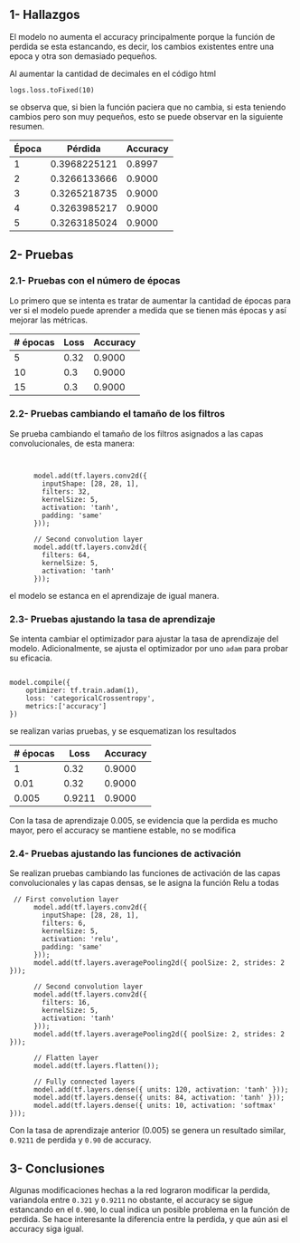 ## 1- Hallazgos

El modelo no aumenta el accuracy principalmente porque la función de perdida se esta estancando, es decir,  los cambios existentes entre una epoca y otra son demasiado pequeños. 

Al aumentar la cantidad de decimales en el código html 
```
logs.loss.toFixed(10)
```

se observa que, si bien la función paciera que no cambia, si esta teniendo cambios pero son muy pequeños, esto se puede observar en la siguiente resumen. 

| Época | Pérdida       | Accuracy |
|-------|---------------|----------|
| 1     | 0.3968225121  | 0.8997   |
| 2     | 0.3266133666  | 0.9000   |
| 3     | 0.3265218735  | 0.9000   |
| 4     | 0.3263985217  | 0.9000   |
| 5     | 0.3263185024  | 0.9000   |



 ## 2- Pruebas

 ### 2.1- Pruebas con el número de épocas

 Lo primero que se intenta es tratar de aumentar la cantidad de épocas para ver si el modelo puede aprender a medida que se tienen más épocas y así mejorar las métricas.


| # épocas | Loss | Accuracy |
|-----------|-----------|-----------|
| 5    | 0.32  | 0.9000   |
| 10   | 0.3  | 0.9000   |
| 15    | 0.3   | 0.9000   |



### 2.2- Pruebas cambiando el tamaño de los filtros

Se prueba cambiando el tamaño de los filtros asignados a las capas convolucionales, de esta manera:

```


      model.add(tf.layers.conv2d({
        inputShape: [28, 28, 1],
        filters: 32,
        kernelSize: 5,
        activation: 'tanh',
        padding: 'same'
      }));

      // Second convolution layer
      model.add(tf.layers.conv2d({
        filters: 64,
        kernelSize: 5,
        activation: 'tanh'
      }));

```

el modelo se estanca en el aprendizaje de igual manera.

### 2.3- Pruebas ajustando la tasa de aprendizaje


Se intenta cambiar el optimizador para ajustar la tasa de aprendizaje del modelo. Adicionalmente, se ajusta el optimizador por uno `adam` para probar su eficacia.

```

model.compile({
    optimizer: tf.train.adam(1),
    loss: 'categoricalCrossentropy',
    metrics:['accuracy']
})

```

se realizan varias pruebas, y se esquematizan los resultados


| # épocas | Loss | Accuracy |
|-----------|-----------|-----------|
| 1   | 0.32  | 0.9000   |
| 0.01   | 0.32  | 0.9000   |
| 0.005    | 0.9211   | 0.9000   |


Con la tasa de aprendizaje 0.005, se evidencia que la perdida es mucho mayor, pero el accuracy se mantiene estable, no se modifica

### 2.4- Pruebas ajustando las funciones de activación

Se realizan pruebas cambiando las funciones de activación de las capas convolucionales y las capas densas,  se le asigna la función Relu a todas 

```
 // First convolution layer
      model.add(tf.layers.conv2d({
        inputShape: [28, 28, 1],
        filters: 6,
        kernelSize: 5,
        activation: 'relu',
        padding: 'same'
      }));
      model.add(tf.layers.averagePooling2d({ poolSize: 2, strides: 2 }));

      // Second convolution layer
      model.add(tf.layers.conv2d({
        filters: 16,
        kernelSize: 5,
        activation: 'tanh'
      }));
      model.add(tf.layers.averagePooling2d({ poolSize: 2, strides: 2 }));

      // Flatten layer
      model.add(tf.layers.flatten());

      // Fully connected layers
      model.add(tf.layers.dense({ units: 120, activation: 'tanh' }));
      model.add(tf.layers.dense({ units: 84, activation: 'tanh' }));
      model.add(tf.layers.dense({ units: 10, activation: 'softmax' }));

```


Con la tasa de aprendizaje anterior (0.005) se genera un resultado similar, `0.9211` de perdida y `0.90` de accuracy.


## 3- Conclusiones

Algunas modificaciones hechas a la red lograron modificar la perdida, variandola entre `0.321` y `0.9211` no obstante, el accuracy se sigue estancando en el `0.900`, lo cual indica un posible problema en la función de perdida. Se hace interesante la diferencia entre la perdida, y que aún asi el accuracy siga igual.

